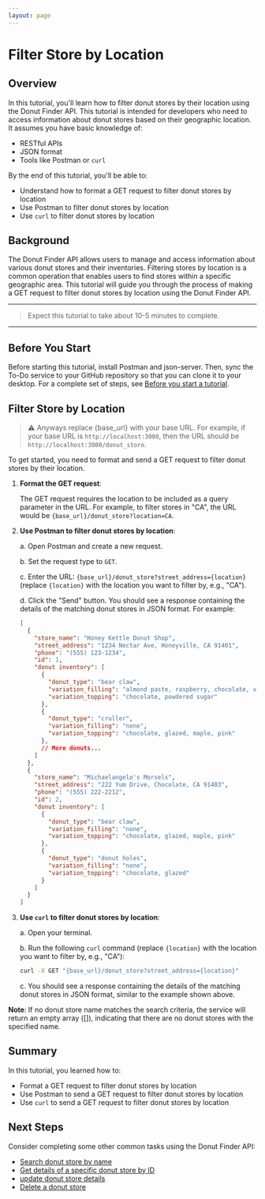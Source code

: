 ```yaml
---
layout: page
---
```


# Filter Store by Location

## Overview

In this tutorial, you'll learn how to filter donut stores by their location using the Donut Finder API. This tutorial is intended for developers who need to access information about donut stores based on their geographic location. It assumes you have basic knowledge of:

* RESTful APIs
* JSON format
* Tools like Postman or `curl`

By the end of this tutorial, you'll be able to:

* Understand how to format a GET request to filter donut stores by location
* Use Postman to filter donut stores by location
* Use `curl` to filter donut stores by location

## Background

The Donut Finder API allows users to manage and access information about various donut stores and their inventories. Filtering stores by location is a common operation that enables users to find stores within a specific geographic area. This tutorial will guide you through the process of making a GET request to filter donut stores by location using the Donut Finder API.

---
> Expect this tutorial to take about 10-5 minutes to complete.
---

## Before You Start 

Before starting this tutorial, install Postman and json-server. Then, sync the To-Do service to your GitHub repository so that you can clone it to your desktop. For a complete set of steps, see [Before you start a tutorial](../before-you-start-tutorial.md).

## Filter Store by Location

> ⚠️ Anyways replace {base_url} with your base URL. For example, if your base URL is `http://localhost:3000`, then the URL should be `http://localhost:3000/donut_store`.

To get started, you need to format and send a GET request to filter donut stores by their location.

1. **Format the GET request**:

    The GET request requires the location to be included as a query parameter in the URL. For example, to filter stores in "CA", the URL would be `{base_url}/donut_store?location=CA`.

2. **Use Postman to filter donut stores by location**:

    a. Open Postman and create a new request.

    b. Set the request type to `GET`.

    c. Enter the URL: `{base_url}/donut_store?street_address={location}` (replace `{location}` with the location you want to filter by, e.g., "CA").

    d. Click the "Send" button. You should see a response containing the details of the matching donut stores in JSON format. For example:

    ```json
    [
      {
        "store_name": "Honey Kettle Donut Shop",
        "street_address": "1234 Nectar Ave, Honeyville, CA 91401",
        "phone": "(555) 123-1234",
        "id": 1,
        "donut inventory": [
          {
            "donut_type": "bear claw",
            "variation_filling": "almond paste, raspberry, chocolate, vanilla cream",
            "variation_topping": "chocolate, powdered sugar"
          },
          {
            "donut_type": "cruller",
            "variation_filling": "none",
            "variation_topping": "chocolate, glazed, maple, pink"
          },
          // More donuts...
        ]
      },
      {
        "store_name": "Michaelangelo's Morsels",
        "street_address": "222 Yum Drive, Chocolate, CA 91403",
        "phone": "(555) 222-2212",
        "id": 2,
        "donut inventory": [
          {
            "donut_type": "bear claw",
            "variation_filling": "none",
            "variation_topping": "chocolate, glazed, maple, pink"
          },
          {
            "donut_type": "donut holes",
            "variation_filling": "none",
            "variation_topping": "chocolate, glazed"
          }
        ]
      }
    ]
    ```

3. **Use `curl` to filter donut stores by location**:

    a. Open your terminal.

    b. Run the following `curl` command (replace `{location}` with the location you want to filter by, e.g., "CA"):

    ```bash
    curl -X GET "{base_url}/donut_store?street_address={location}"
    ```

    c. You should see a response containing the details of the matching donut stores in JSON format, similar to the example shown above.

**Note**: If no donut store name matches the search criteria, the service will return an empty array ([]), indicating that there are no donut stores with the specified name.

## Summary

In this tutorial, you learned how to:

* Format a GET request to filter donut stores by location
* Use Postman to send a GET request to filter donut stores by location
* Use `curl` to send a GET request to filter donut stores by location

## Next Steps

Consider completing some other common tasks using the Donut Finder API:

* [Search donut store by name](search-store-by-name.md)
* [Get details of a specific donut store by ID](get-donut-store-by-id.md)
* [update donut store details](update-a-store.md)
* [Delete a donut store](delete-store.md)
